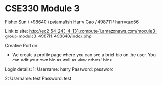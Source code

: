 # CSE330 Module 3
Fisher Sun / 498640 / pyjamafish
Harry Gao / 498711 / harrygao56


Link to site: http://ec2-54-243-4-131.compute-1.amazonaws.com/module3-group-module3-498711-498640/index.php


Creative Portion:
- We create a profile page where you can see a brief bio on the user. You can edit your own bio as well as view others' bios.


Login details:
1:
Username: harry
Password: password

2:
Username: test
Password: test